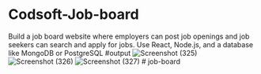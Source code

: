 # Codsoft-Job-board
Build a job board website where employers can post job openings and job seekers can search and apply for jobs. Use React, Node.js, and a database like MongoDB or PostgreSQL
#output
![Screenshot (325)](https://github.com/Prirauniyar/Codsoft-Job-board/assets/153558952/d2c46a09-300c-4a28-8cd6-85f60a96a260)
![Screenshot (326)](https://github.com/Prirauniyar/Codsoft-Job-board/assets/153558952/7999f0be-9ce0-4394-8c92-1eafe46a82cf)
![Screenshot (327)](https://github.com/Prirauniyar/Codsoft-Job-board/assets/153558952/049147c0-d487-40cd-8d0a-bf2158362231)
#   j o b - b o a r d  
 